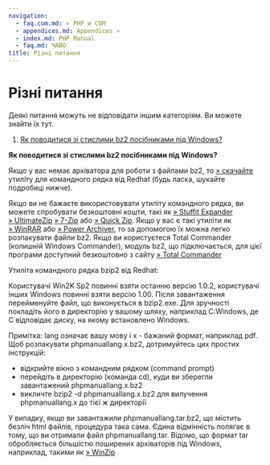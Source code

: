 ```yaml
---
navigation:
  - faq.com.md: « PHP и COM
  - appendices.md: Appendices »
  - index.md: PHP Manual
  - faq.md: ЧАВО
title: Різні питання
---
```

# Різні питання

Деякі питання можуть не відповідати іншим категоріям. Ви можете знайти їх тут.

1.  [Як поводитися зі стислими bz2 посібниками під Windows?](#faq.misc.bz2)

**Як поводитися зі стислими bz2 посібниками під Windows?**

Якщо у вас немає архіватора для роботи з файлами bz2, то [» скачайте](https://www.sourceware.org/bzip2/) утиліту для командного рядка від Redhat (будь ласка, шукайте подробиці нижче).

Якщо ви не бажаєте використовувати утиліту командного рядка, ви можете спробувати безкоштовні кошти, такі як [» Stuffit Expander](http://www.stuffit.com/) [» UltimateZip](http://www.ultimatezip.com/) [» 7-Zip](http://www.7-zip.org/) або [» Quick Zip](http://www.quickzip.org/). Якщо у вас є такі утиліти як [» WinRAR](http://www.rarlab.com/) або [» Power Archiver](http://www.powerarchiver.com/), то за допомогою їх можна легко розпакувати файли bz2. Якщо ви користуєтеся Total Commander (колишній Windows Commander), модуль bz2, що підключається, для цієї програми доступний безкоштовно з сайту [» Total Commander](http://www.ghisler.com/)

Утиліта командного рядка bzip2 від Redhat:

Користувачі Win2K Sp2 повинні взяти останню версію 1.0.2, користувачі інших Windows повинні взяти версію 1.00. Після завантаження перейменуйте файл, що виконується в bzip2.exe. Для зручності покладіть його в директорію у вашому шляху, наприклад C:Windows, де C відповідає диску, на якому встановлено Windows.

Примітка: lang означає вашу мову і x - бажаний формат, наприклад pdf. Щоб розпакувати phpmanuallang.x.bz2, дотримуйтесь цих простих інструкцій:

-   відкрийте вікно з командним рядком (command prompt)
-   перейдіть в директорію (команда cd), куди ви зберегли завантажений phpmanuallang.x.bz2
-   викличте bzip2 -d phpmanuallang.x.bz2 для вилучення phpmanuallang.x до тієї ж директорії

У випадку, якщо ви завантажили phpmanuallang.tar.bz2, що містить безліч html файлів, процедура така сама. Єдина відмінність полягає в тому, що ви отримали файл phpmanuallang.tar. Відомо, що формат tar обробляється більшістю поширених архіваторів під Windows, наприклад, такими як [» WinZip](http://www.winzip.com/)
